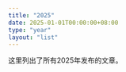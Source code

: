 ```yaml
---
title: "2025"
date: 2025-01-01T00:00:00+08:00
type: "year"
layout: "list"
---
```


这里列出了所有2025年发布的文章。 